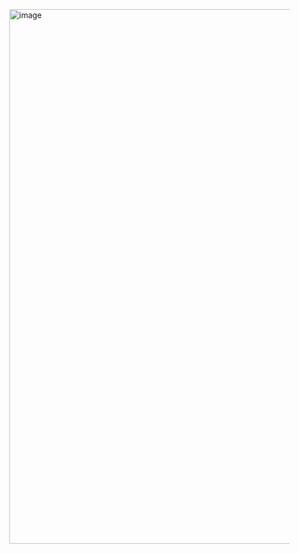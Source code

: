 
<img width="959" alt="image" src="https://github.com/user-attachments/assets/50eebeed-53da-4a73-b530-398512a82a4d" />


